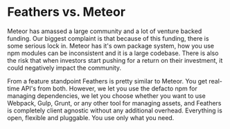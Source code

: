 # Feathers vs. Meteor

Meteor has amassed a large community and a lot of venture backed funding. Our biggest complaint is that because of this funding, there is some serious lock in. Meteor has it's own package system, how you use npm modules can be inconsistent and it is a large codebase. There is also the risk that when investors start pushing for a return on their investment, it could negatively impact the community.

From a feature standpoint Feathers is pretty similar to Meteor. You get real-time API's from both. However, we let you use the defacto npm for managing dependencies, we let you choose whether you want to use Webpack, Gulp, Grunt, or any other tool for managing assets, and Feathers is completely client agnostic without any additional overhead. Everything is open, flexible and pluggable. You use only what you need.